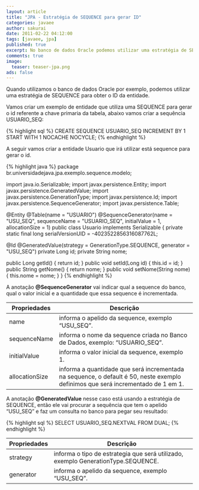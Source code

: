 ```yaml
---
layout: article
title: "JPA - Estratégia de SEQUENCE para gerar ID"
categories: javaee
author: sakurai
date: 2011-02-22 04:12:00
tags: [javaee, jpa]
published: true
excerpt: No banco de dados Oracle podemos utilizar uma estratégia de SEQUENCE para obter o ID da entidade.
comments: true
image:
  teaser: teaser-jpa.png
ads: false
---
```


Quando utilizamos o banco de dados Oracle por exemplo, podemos utilizar uma estratégia de SEQUENCE para obter o ID da entidade.

Vamos criar um exemplo de entidade que utiliza uma SEQUENCE para gerar o id referente a chave primaria da tabela, abaixo vamos criar a sequência USUARIO_SEQ:

{% highlight sql %}
CREATE SEQUENCE USUARIO_SEQ INCREMENT BY 1 START WITH 1 NOCACHE NOCYCLE;
{% endhighlight %}

A seguir vamos criar a entidade Usuario que irá utilizar está sequence para gerar o id.

{% highlight java %}
package br.universidadejava.jpa.exemplo.sequence.modelo;

import java.io.Serializable;
import javax.persistence.Entity;
import javax.persistence.GeneratedValue;
import javax.persistence.GenerationType;
import javax.persistence.Id;
import javax.persistence.SequenceGenerator;
import javax.persistence.Table;

@Entity
@Table(name = "USUARIO")
@SequenceGenerator(name = "USU_SEQ", sequenceName = "USUARIO_SEQ", initialValue = 1, allocationSize = 1)
public class Usuario implements Serializable {
  private static final long serialVersionUID = -4023522856316087762L;

  @Id
  @GeneratedValue(strategy = GenerationType.SEQUENCE, generator = "USU_SEQ")
  private Long id;
  private String nome;

  public Long getId() { return id; }
  public void setId(Long id) { this.id = id; }
  public String getNome() { return nome; }
  public void setNome(String nome) { this.nome = nome; }
}
{% endhighlight %}

A anotação **@SequenceGenerator** vai indicar qual a sequence do banco, qual o valor inicial e a quantidade que essa sequence é incrementada.

Propriedades | Descrição
------------ | ---------
name | informa o apelido da sequence, exemplo “USU_SEQ”.
sequenceName | informa o nome da sequence criada no Banco de Dados, exemplo: “USUARIO_SEQ”.
initialValue | informa o valor inicial da sequence, exemplo 1.
allocationSize | informa a quantidade que será incrementada na sequence, o default é 50, neste exemplo definimos que será incrementado de 1 em 1.

A anotação **@GeneratedValue** nesse caso está usando a estratégia de SEQUENCE, então ele vai procurar a sequência que tem o apelido “USU_SEQ” e faz um consulta no banco para pegar seu resultado:

{% highlight sql %}
SELECT USUARIO_SEQ.NEXTVAL FROM DUAL;
{% endhighlight %}

Propriedades | Descrição
------------ | ---------
strategy | informa o tipo de estrategia que será utilizado, exemplo GenerationType.SEQUENCE.
generator | informa o apelido da sequence, exemplo “USU_SEQ”.
